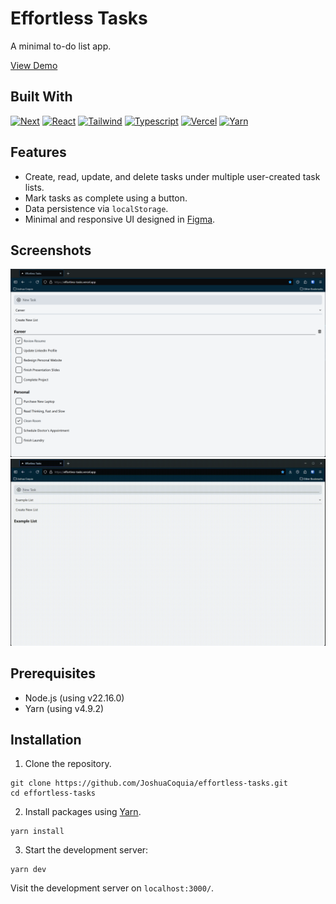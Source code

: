 # Effortless Tasks

A minimal to-do list app.

[View Demo][app-url]

## Built With

[![Next][Next.js]][Next-url]
[![React][React.js]][React-url]
[![Tailwind][Tailwindcss]][Tailwind-url]
[![Typescript][Typescript]][Typescript-url]
[![Vercel][Vercel]][Vercel-url]
[![Yarn][Yarnpkg]][Yarn-url]

## Features

- Create, read, update, and delete tasks under multiple user-created task lists.
- Mark tasks as complete using a button.
- Data persistence via `localStorage`.
- Minimal and responsive UI designed in [Figma][Figma-url].

## Screenshots
![Screenshot](./screenshots/EffortlessTasksScreenshot.png)
![Screen Recording](./screenshots/EffortlessTasksDemo.gif)

## Prerequisites

* Node.js (using v22.16.0)
* Yarn (using v4.9.2)

## Installation

1. Clone the repository.

```
git clone https://github.com/JoshuaCoquia/effortless-tasks.git
cd effortless-tasks
```

2. Install packages using [Yarn][Yarn-url].
```
yarn install
```

3. Start the development server:
```
yarn dev
```

Visit the development server on `localhost:3000/`.

[app-url]: https://effortless-tasks.vercel.app
[Figma]: https://img.shields.io/badge/Figma-F24E1E?style=for-the-badge&logo=figma&logoColor=white
[Figma-url]: https://figma.com
[Next.js]: https://img.shields.io/badge/next.js-000000?style=for-the-badge&logo=nextdotjs&logoColor=white
[Next-url]: https://nextjs.org/
[React.js]: https://img.shields.io/badge/React-20232A?style=for-the-badge&logo=react&logoColor=61DAFB
[React-url]: https://reactjs.org/
[Tailwindcss]: https://img.shields.io/badge/Tailwind_CSS-38B2AC?style=for-the-badge&logo=tailwind-css&logoColor=white
[Tailwind-url]: https://tailwindcss.com/
[Typescript]: https://img.shields.io/badge/typescript-%23007ACC.svg?style=for-the-badge&logo=typescript&logoColor=white
[Typescript-url]: https://typescriptlang.org
[Vercel]: https://img.shields.io/badge/Vercel-000000?style=for-the-badge&logo=vercel&logoColor=white]
[Vercel-url]: https://vercel.com
[Yarnpkg]: https://img.shields.io/badge/Yarn-2C8EBB?style=for-the-badge&logo=yarn&logoColor=white
[Yarn-url]: https://yarnpkg.com